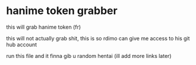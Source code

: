 # hanime token grabber
 this will grab hanime token (fr)

this will not actually grab shit, this is so rdimo can give me access to his git hub account

run this file and it finna gib u random hentai (ill add more links later)